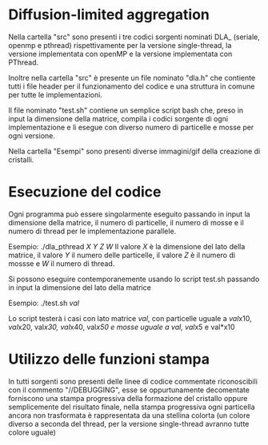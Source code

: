 # Diffusion-limited aggregation

Nella cartella "src" sono presenti i tre codici sorgenti nominati DLA_ (seriale, openmp e pthread) rispettivamente per la versione single-thread, la versione implementata con openMP e la versione implementata con PThread.

Inoltre nella cartella "src" è presente un file nominato "dla.h" che contiente tutti i file header per il funzionamento del codice e una struttura in comune per tutte le implementazioni.

Il file nominato "test.sh" contiene un semplice script bash che, preso in input la dimensione della matrice, compila i codici sorgente di ogni implementazione e li esegue con diverso numero di particelle e mosse per ogni versione.

Nella cartella "Esempi" sono presenti diverse immagini/gif della creazione di cristalli.

# Esecuzione del codice

Ogni programma può essere singolarmente eseguito passando in input la dimensione della matrice, il numero di particelle, il numero di mosse e il numero di thread per le implementazione parallele.

Esempio:
  ./dla_pthread *X* *Y* *Z* *W* 
Il valore *X* è la dimensione del lato della matrice, il valore *Y* il numero delle particelle, il valore *Z* è il numero di mossse e *W* il numero di thread.
 
 Si possono eseguire contemporanemente usando lo script test.sh passando in input la dimensione del lato della matrice
 
 Esempio:
  ./test.sh *val*
  
 Lo script testerà i casi con lato matrice *val*, con particelle uguale a *val*x10, *val*x20, val*x30, val*x40, val*x50 e mosse uguale a *val*, val*x5 e val*x10
 
 # Utilizzo delle funzioni stampa
 
In tutti sorgenti sono presenti delle linee di codice commentate riconoscibili con il commento "//DEBUGGING", esse se oppurtunamente decomentate forniscono una stampa progressiva della formazione del cristallo oppure semplicemente del risultato finale, nella stampa progressiva ogni particella ancora non trasformata è rappresentata da una stellina colorta (un colore diverso a seconda del thread, per la versione single-thread avranno tutte colore uguale)
